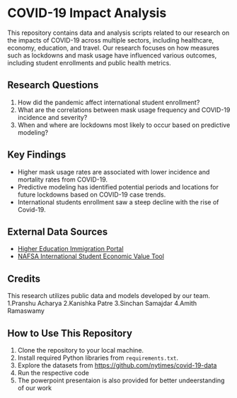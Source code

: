 # COVID-19 Impact Analysis

This repository contains data and analysis scripts related to our research on the impacts of COVID-19 across multiple sectors, including healthcare, economy, education, and travel. Our research focuses on how measures such as lockdowns and mask usage have influenced various outcomes, including student enrollments and public health metrics.

## Research Questions

1. How did the pandemic affect international student enrollment?
2. What are the correlations between mask usage frequency and COVID-19 incidence and severity?
3. When and where are lockdowns most likely to occur based on predictive modeling?


## Key Findings

- Higher mask usage rates are associated with lower incidence and mortality rates from COVID-19.
- Predictive modeling has identified potential periods and locations for future lockdowns based on COVID-19 case trends.
- International students enrollment saw a steep decline with the rise of Covid-19.

## External Data Sources

- [Higher Education Immigration Portal](https://www.higheredimmigrationportal.org/national/national-data/#:~:text=Immigrant%2Dorigin%20students%20accounted%20ineducation%20are%20people%20of%20color)
- [NAFSA International Student Economic Value Tool](https://www.nafsa.org/policy-and-advocacy/policy-resources/nafsa-international-student-economic-value-tool-v2)

## Credits

This research utilizes public data and models developed by our team. 
1.Pranshu Acharya 
2.Kanishka Patre 
3.Sinchan Samajdar 
4.Amith Ramaswamy

## How to Use This Repository

1. Clone the repository to your local machine.
2. Install required Python libraries from `requirements.txt`.
3. Explore the datasets from https://github.com/nytimes/covid-19-data
4. Run the respective code
5. The powerpoint presentaion is also provided for better undeerstanding of our work

